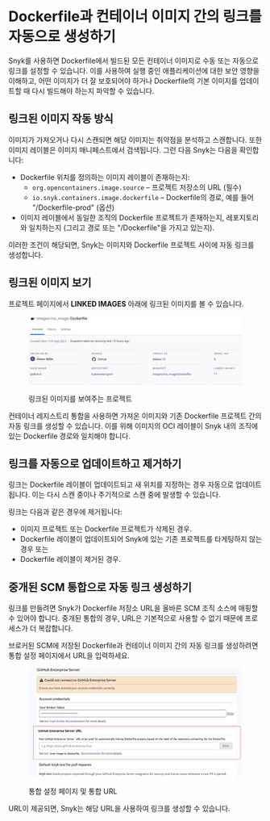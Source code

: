 # Dockerfile과 컨테이너 이미지 간의 링크를 자동으로 생성하기

Snyk를 사용하면 Dockerfile에서 빌드된 모든 컨테이너 이미지로 수동 또는 자동으로 링크를 설정할 수 있습니다. 이를 사용하여 실행 중인 애플리케이션에 대한 보안 영향을 이해하고, 어떤 이미지가 더 잘 보호되어야 하거나 Dockerfile의 기본 이미지를 업데이트할 때 다시 빌드해야 하는지 파악할 수 있습니다.

## 링크된 이미지 작동 방식

이미지가 가져오거나 다시 스캔되면 해당 이미지는 취약점을 분석하고 스캔합니다. 또한 이미지 레이블은 이미지 매니페스트에서 검색됩니다. 그런 다음 Snyk는 다음을 확인합니다:

* Dockerfile 위치를 정의하는 이미지 레이블이 존재하는지:
  * `org.opencontainers.image.source` – 프로젝트 저장소의 URL (필수)
  * `io.snyk.containers.image.dockerfile` – Dockerfile의 경로, 예를 들어 "/Dockerfile-prod" (옵션)
* 이미지 레이블에서 동일한 조직의 Dockerfile 프로젝트가 존재하는지, 레포지토리와 일치하는지 (그리고 경로 또는 "/Dockerfile"을 가지고 있는지).

이러한 조건이 해당되면, Snyk는 이미지와 Dockerfile 프로젝트 사이에 자동 링크를 생성합니다.

## 링크된 이미지 보기

프로젝트 페이지에서 **LINKED IMAGES** 아래에 링크된 이미지를 볼 수 있습니다. 

<figure><img src="../../../.gitbook/assets/container_project_dockerfile_linked_images.png" alt=""><figcaption><p>링크된 이미지를 보여주는 프로젝트</p></figcaption></figure>

컨테이너 레지스트리 통합을 사용하면 가져온 이미지와 기존 Dockerfile 프로젝트 간의 자동 링크를 생성할 수 있습니다. 이를 위해 이미지의 OCI 레이블이 Snyk 내의 조직에 있는 Dockerfile 경로와 일치해야 합니다.

## 링크를 자동으로 업데이트하고 제거하기

링크는 Dockerfile 레이블이 업데이트되고 새 위치를 지정하는 경우 자동으로 업데이트됩니다. 이는 다시 스캔 중이나 주기적으로 스캔 중에 발생할 수 있습니다.

링크는 다음과 같은 경우에 제거됩니다:

* 이미지 프로젝트 또는 Dockerfile 프로젝트가 삭제된 경우.
* Dockerfile 레이블이 업데이트되어 Snyk에 있는 기존 프로젝트를 타게팅하지 않는 경우 또는
* Dockerfile 레이블이 제거된 경우.

## 중개된 SCM 통합으로 자동 링크 생성하기

링크를 만들려면 Snyk가 Dockerfile 저장소 URL을 올바른 SCM 조직 소스에 매핑할 수 있어야 합니다. 중개된 통합의 경우, URL은 기본적으로 사용할 수 없기 때문에 프로세스가 더 복잡합니다.

브로커된 SCM에 저장된 Dockerfile과 컨테이너 이미지 간의 자동 링크를 생성하려면 통합 설정 페이지에서 URL을 입력하세요.

<figure><img src="../../../.gitbook/assets/mceclip0-4-.png" alt="통합 페이지 설정과 통합 URL"><figcaption><p>통합 설정 페이지 및 통합 URL</p></figcaption></figure>

URL이 제공되면, Snyk는 해당 URL을 사용하여 링크를 생성할 수 있습니다.